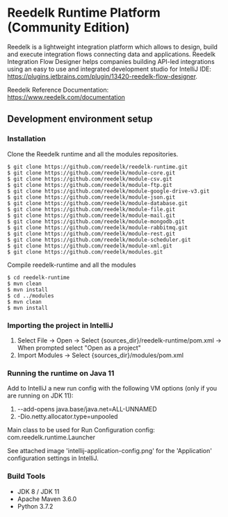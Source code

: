 # Reedelk Runtime Platform (Community Edition)

Reedelk is a lightweight integration platform which allows to design, build and execute integration flows connecting data and applications.
Reedelk Integration Flow Designer helps companies building API-led integrations using an easy to use and integrated development studio for IntelliJ IDE: https://plugins.jetbrains.com/plugin/13420-reedelk-flow-designer.

Reedelk Reference Documentation: https://www.reedelk.com/documentation

## Development environment setup

### Installation

Clone the Reedelk runtime and all the modules repositories.

```
$ git clone https://github.com/reedelk/reedelk-runtime.git
$ git clone https://github.com/reedelk/module-core.git
$ git clone https://github.com/reedelk/module-csv.git
$ git clone https://github.com/reedelk/module-ftp.git
$ git clone https://github.com/reedelk/module-google-drive-v3.git
$ git clone https://github.com/reedelk/module-json.git
$ git clone https://github.com/reedelk/module-database.git
$ git clone https://github.com/reedelk/module-file.git
$ git clone https://github.com/reedelk/module-mail.git
$ git clone https://github.com/reedelk/module-mongodb.git
$ git clone https://github.com/reedelk/module-rabbitmq.git
$ git clone https://github.com/reedelk/module-rest.git
$ git clone https://github.com/reedelk/module-scheduler.git
$ git clone https://github.com/reedelk/module-xml.git
$ git clone https://github.com/reedelk/modules.git
```

Compile reedelk-runtime and all the modules
```
$ cd reedelk-runtime
$ mvn clean
$ mvn install
$ cd ../modules
$ mvn clean
$ mvn install
```

### Importing the project in IntelliJ

1. Select File -> Open -> Select {sources_dir}/reedelk-runtime/pom.xml -> When prompted select "Open as a project"
2. Import Modules -> Select {sources_dir}/modules/pom.xml

### Running the runtime on Java 11

Add to IntelliJ a new run config with the following VM options (only if you are running on JDK 11):

1. --add-opens java.base/java.net=ALL-UNNAMED
2. -Dio.netty.allocator.type=unpooled

  
Main class to be used for Run Configuration config: com.reedelk.runtime.Launcher

See attached image 'intellij-application-config.png' for the 'Application' configuration settings in IntelliJ.

### Build Tools

- JDK 8 / JDK 11
- Apache Maven 3.6.0
- Python 3.7.2
